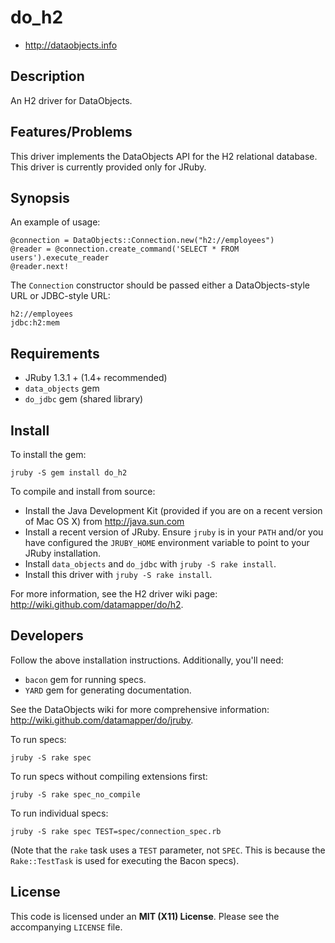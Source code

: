 # do_h2

* <http://dataobjects.info>

## Description

An H2 driver for DataObjects.

## Features/Problems

This driver implements the DataObjects API for the H2 relational database.
This driver is currently provided only for JRuby.

## Synopsis

An example of usage:

    @connection = DataObjects::Connection.new("h2://employees")
    @reader = @connection.create_command('SELECT * FROM users').execute_reader
    @reader.next!

The `Connection` constructor should be passed either a DataObjects-style URL or
JDBC-style URL:

    h2://employees
    jdbc:h2:mem

## Requirements

 * JRuby 1.3.1 + (1.4+ recommended)
 * `data_objects` gem
 * `do_jdbc` gem (shared library)

## Install

To install the gem:

    jruby -S gem install do_h2

To compile and install from source:

 * Install the Java Development Kit (provided if you are on a recent version of
   Mac OS X) from <http://java.sun.com>
 * Install a recent version of JRuby. Ensure `jruby` is in your `PATH` and/or
   you have configured the `JRUBY_HOME` environment variable to point to your
   JRuby installation.
 * Install `data_objects` and `do_jdbc` with `jruby -S rake install`.
 * Install this driver with `jruby -S rake install`.

For more information, see the H2 driver wiki page:
<http://wiki.github.com/datamapper/do/h2>.

## Developers

Follow the above installation instructions. Additionally, you'll need:
  * `bacon` gem for running specs.
  * `YARD` gem for generating documentation.

See the DataObjects wiki for more comprehensive information:
<http://wiki.github.com/datamapper/do/jruby>.

To run specs:

    jruby -S rake spec

To run specs without compiling extensions first:

    jruby -S rake spec_no_compile

To run individual specs:

    jruby -S rake spec TEST=spec/connection_spec.rb

(Note that the `rake` task uses a `TEST` parameter, not `SPEC`. This is because
the `Rake::TestTask` is used for executing the Bacon specs).

## License

This code is licensed under an **MIT (X11) License**. Please see the
accompanying `LICENSE` file.
